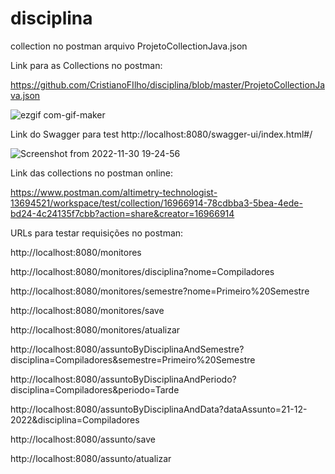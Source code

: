 
# disciplina

collection no postman arquivo ProjetoCollectionJava.json 

Link para as Collections no postman:

https://github.com/CristianoFIlho/disciplina/blob/master/ProjetoCollectionJava.json


![ezgif com-gif-maker](https://user-images.githubusercontent.com/54041918/204921034-d432633a-8ee1-4a55-b3f4-afca5c83fa89.gif)

Link do Swagger para test http://localhost:8080/swagger-ui/index.html#/

![Screenshot from 2022-11-30 19-24-56](https://user-images.githubusercontent.com/54041918/204921555-9a381733-e69d-4345-b0a3-e396d0b267d8.png)

Link das collections no postman online: 

https://www.postman.com/altimetry-technologist-13694521/workspace/test/collection/16966914-78cdbba3-5bea-4ede-bd24-4c24135f7cbb?action=share&creator=16966914

URLs para testar requisições no postman: 


http://localhost:8080/monitores

http://localhost:8080/monitores/disciplina?nome=Compiladores

http://localhost:8080/monitores/semestre?nome=Primeiro%20Semestre

http://localhost:8080/monitores/save

http://localhost:8080/monitores/atualizar

http://localhost:8080/assuntoByDisciplinaAndSemestre?disciplina=Compiladores&semestre=Primeiro%20Semestre 

http://localhost:8080/assuntoByDisciplinaAndPeriodo?disciplina=Compiladores&periodo=Tarde

http://localhost:8080/assuntoByDisciplinaAndData?dataAssunto=21-12-2022&disciplina=Compiladores

http://localhost:8080/assunto/save

http://localhost:8080/assunto/atualizar
